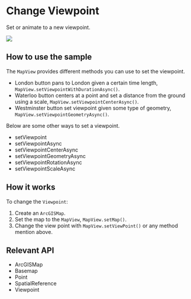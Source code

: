 # Change Viewpoint

Set or animate to a new viewpoint.

![]("ChangeViewpoint.png)

## How to use the sample

The `MapView` provides different methods you can use to set the viewpoint.
 - London button pans to London given a certain time length, `MapView.setViewpointWithDurationAsync()`.
 - Waterloo button centers at a point and set a distance from the ground using a scale, `MapView.setViewpointCenterAsync()`.
 - Westminster button set viewpoint given some type of geometry, `MapView.setViewpointGeometryAsync()`.

Below are some other ways to set a viewpoint.
 - setViewpoint
 - setViewpointAsync
 - setViewpointCenterAsync
 - setViewpointGeometryAsync
 - setViewpointRotationAsync
 - setViewpointScaleAsync

## How it works

To change the `Viewpoint`:


 1. Create an `ArcGISMap`.
 2. Set the map to the `MapView`, `MapView.setMap()`.
 3. Change the view point with `MapView.setViewPoint()` or any method mention above.


## Relevant API


 * ArcGISMap
 * Basemap
 * Point
 * SpatialReference
 * Viewpoint



